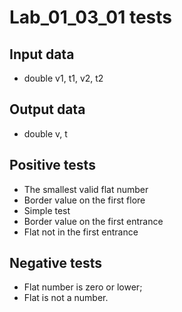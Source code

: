 # Lab_01_03_01 tests
## Input data
- double v1, t1, v2, t2
## Output data
- double v, t
## Positive tests
- The smallest valid flat number
- Border value on the first flore
- Simple test
- Border value on the first entrance
- Flat not in the first entrance
## Negative tests
- Flat number is zero or lower;
- Flat is not a number.
